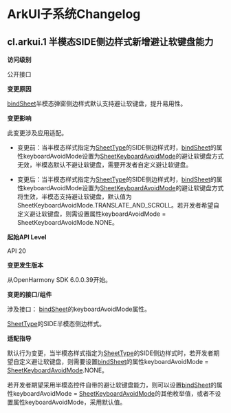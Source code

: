 # ArkUI子系统Changelog

## cl.arkui.1 半模态SIDE侧边样式新增避让软键盘能力

**访问级别**

公开接口

**变更原因**

[bindSheet](../../../application-dev/reference/apis-arkui/arkui-ts/ts-universal-attributes-sheet-transition.md#bindsheet)半模态弹窗侧边样式默认支持避让软键盘，提升易用性。

**变更影响**

此变更涉及应用适配。

- 变更前：当半模态样式指定为[SheetType](../../../application-dev/reference/apis-arkui/arkui-ts/ts-universal-attributes-sheet-transition.md#sheettype11枚举说明)的SIDE侧边样式时，[bindSheet](../../../application-dev/reference/apis-arkui/arkui-ts/ts-universal-attributes-sheet-transition.md#bindsheet)的属性keyboardAvoidMode设置为[SheetKeyboardAvoidMode](../../../application-dev/reference/apis-arkui/arkui-ts/ts-universal-attributes-sheet-transition.md#sheetkeyboardavoidmode13枚举说明)的避让软键盘方式无效，半模态默认不避让软键盘，需要开发者自定义避让软键盘。
  
- 变更后：当半模态样式指定为[SheetType](../../../application-dev/reference/apis-arkui/arkui-ts/ts-universal-attributes-sheet-transition.md#sheettype11枚举说明)的SIDE侧边样式时，[bindSheet](../../../application-dev/reference/apis-arkui/arkui-ts/ts-universal-attributes-sheet-transition.md#bindsheet)的属性keyboardAvoidMode设置为[SheetKeyboardAvoidMode](../../../application-dev/reference/apis-arkui/arkui-ts/ts-universal-attributes-sheet-transition.md#sheetkeyboardavoidmode13枚举说明)的避让软键盘方式将生效，半模态支持避让软键盘，默认值为SheetKeyboardAvoidMode.TRANSLATE_AND_SCROLL。若开发者希望自定义避让软键盘，则需设置属性keyboardAvoidMode = SheetKeyboardAvoidMode.NONE。

**起始API Level**

API 20

**变更发生版本**

从OpenHarmony SDK 6.0.0.39开始。

**变更的接口/组件**

涉及接口：
[bindSheet](../../../application-dev/reference/apis-arkui/arkui-ts/ts-universal-attributes-sheet-transition.md#bindsheet)的keyboardAvoidMode属性。

[SheetType](../../../application-dev/reference/apis-arkui/arkui-ts/ts-universal-attributes-sheet-transition.md#sheettype11枚举说明)的SIDE半模态侧边样式。

**适配指导**

默认行为变更，当半模态样式指定为[SheetType](../../../application-dev/reference/apis-arkui/arkui-ts/ts-universal-attributes-sheet-transition.md#sheettype11枚举说明)的SIDE侧边样式时，若开发者期望自定义避让软键盘，则需要设置[bindSheet](../../../application-dev/reference/apis-arkui/arkui-ts/ts-universal-attributes-sheet-transition.md#bindsheet)的属性keyboardAvoidMode = [SheetKeyboardAvoidMode](../../../application-dev/reference/apis-arkui/arkui-ts/ts-universal-attributes-sheet-transition.md#sheetkeyboardavoidmode13枚举说明).NONE。

若开发者期望采用半模态控件自带的避让软键盘能力，则可以设置[bindSheet](../../../application-dev/reference/apis-arkui/arkui-ts/ts-universal-attributes-sheet-transition.md#bindsheet)的属性keyboardAvoidMode = [SheetKeyboardAvoidMode](../../../application-dev/reference/apis-arkui/arkui-ts/ts-universal-attributes-sheet-transition.md#sheetkeyboardavoidmode13枚举说明)的其他枚举值，或者不设置属性keyboardAvoidMode，采用默认值。
